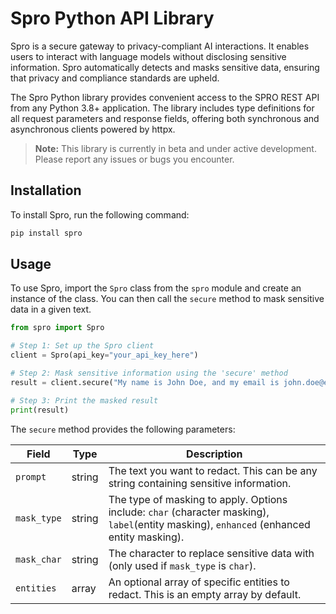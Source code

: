 
# Spro Python API Library

Spro is a secure gateway to privacy-compliant AI interactions. It enables users to interact with language models without disclosing sensitive information. Spro automatically detects and masks sensitive data, ensuring that privacy and compliance standards are upheld. 

The Spro Python library provides convenient access to the SPRO REST API from any Python 3.8+ application. The library includes type definitions for all request parameters and response fields, offering both synchronous and asynchronous clients powered by httpx.

> **Note:** This library is currently in beta and under active development. Please report any issues or bugs you encounter.

## Installation

To install Spro, run the following command:

```bash
pip install spro
```

## Usage

To use Spro, import the `Spro` class from the `spro` module and create an instance of the class. You can then call the `secure` method to mask sensitive data in a given text.

```python
from spro import Spro

# Step 1: Set up the Spro client
client = Spro(api_key="your_api_key_here")

# Step 2: Mask sensitive information using the 'secure' method
result = client.secure("My name is John Doe, and my email is john.doe@example.com")

# Step 3: Print the masked result
print(result)
```

The `secure` method provides the following parameters:

| Field       | Type    | Description                                                       |
|-------------|---------|-------------------------------------------------------------------|
| `prompt`    | string  | The text you want to redact. This can be any string containing sensitive information. |
| `mask_type` | string  | The type of masking to apply. Options include: `char` (character masking), `label`(entity masking), `enhanced` (enhanced entity masking). |
| `mask_char` | string  | The character to replace sensitive data with (only used if `mask_type` is `char`). |
| `entities`  | array   | An optional array of specific entities to redact. This is an empty array by default. |


